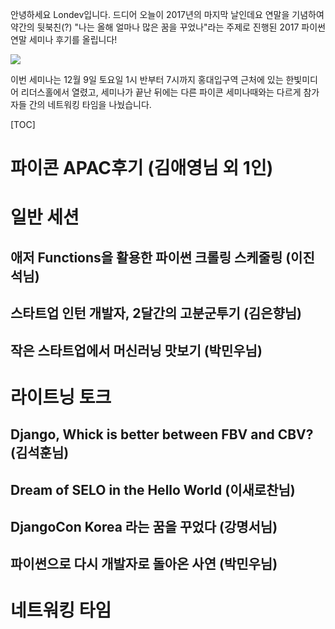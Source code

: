 안녕하세요 Londev입니다.
드디어 오늘이 2017년의 마지막 날인데요
연말을 기념하여 약간의 뒷북친(?) "나는 올해 얼마나 많은 꿈을 꾸었나"라는 주제로 진행된 2017 파이썬 연말 세미나 후기를 올립니다!

<img src = "https://scontent-icn1-1.xx.fbcdn.net/v/t1.0-9/23722663_1995770544018488_5510998090076551255_n.jpg?oh=4da887bfbcf155b445a1d93565e405c7&oe=5AB5C64B">

이번 세미나는 12월 9일 토요일 1시 반부터 7시까지 홍대입구역 근처에 있는 한빛미디어 리더스홀에서 열렸고, 세미나가 끝난 뒤에는 다른 파이콘 세미나때와는 다르게 참가자들 간의 네트워킹 타임을 나눴습니다.

[TOC]

# 파이콘 APAC후기 (김애영님 외 1인)

# 일반 세션
## 애저 Functions을 활용한 파이썬 크롤링 스케줄링 (이진석님)
## 스타트업 인턴 개발자, 2달간의 고분군투기 (김은향님)
## 작은 스타트업에서 머신러닝 맛보기 (박민우님)

# 라이트닝 토크
## Django, Whick is better between FBV and CBV? (김석훈님)
## Dream of SELO in the Hello World (이새로찬님)
## DjangoCon Korea 라는 꿈을 꾸었다 (강명서님)
## 파이썬으로 다시 개발자로 돌아온 사연 (박민우님)

# 네트워킹 타임
